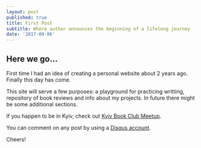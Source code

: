 ```yaml
---
layout: post
published: true
title: First Post
subtitle: Where author announces the beginning of a lifelong journey
date: '2017-09-06'
---
```

## Here we go...

First time I had an idea of creating a personal website about 2 years ago.
Finally this day has come.

This site will serve a few purposes: a playground for practicing writting, repository of book reviews and info about my projects. In future there might be some additional sections.


If you happen to be in Kyiv, check out [Kyiv Book Club Meetup](https://www.meetup.com/preview/Kyiv-Book-Club).

You can comment on any post by using a [Disqus account](https://disqus.com/).

Cheers!
